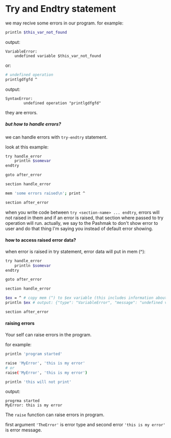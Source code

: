 # Try and Endtry statement

we may recive some errors in our program. for example:

```bash
println $this_var_not_found
```

output:

```
VariableError:
    undefined variable $this_var_not_found
```

or:

```bash
# undefined operation
printlgdfgfd ^
```

output:

```
SyntaxError:
        undefined operation "printlgdfgfd"
```

they are errors.

##### but how to handle errors?

we can handle errors with `try-endtry` statement.

look at this example:

```bash
try handle_error
    println $somevar
endtry

goto after_error

section handle_error

mem 'some errors raised\n'; print ^

section after_error
```

when you write code between `try <section-name> ... endtry`, errors will not raised in them and if an error is raised, that section where passed to try operation will run.
actually, we say to the Pashmak to don't show error to user and do that thing I'm saying you instead of default error showing.

#### how to access raised error data?

when error is raised in try statement, error data will put in mem (^):

```bash
try handle_error
    println $somevar
endtry

goto after_error

section handle_error

$ex = ^ # copy mem (^) to $ex variable (this includes information about raised error)
println $ex # output: {"type": "VariableError", "message": "undefined variable $somevar"}...

section after_error
```

#### raising errors
Your self can raise errors in the program.

for example:

```bash
println 'program started'

raise 'MyError', 'this is my error'
# or
raise('MyError', 'this is my error')

println 'this will not print'
```

output:

```
progrma started
MyError: this is my error
```

The `raise` function can raise errors in program.

first argument `'TheError'` is error type and second error `'this is my error'` is error message.
